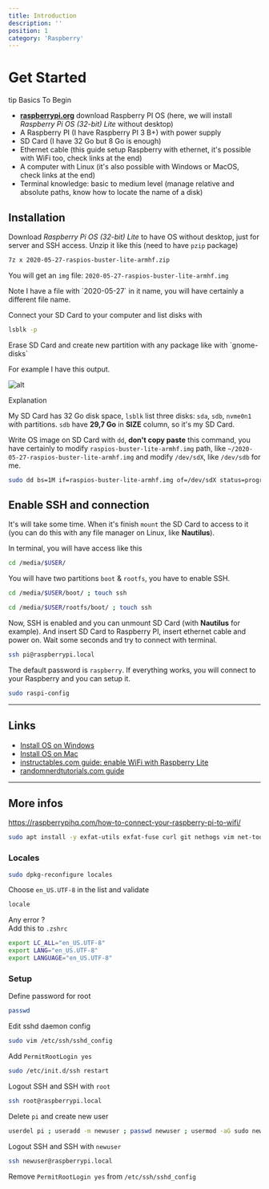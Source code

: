 ```yaml
---
title: Introduction
description: ''
position: 1
category: 'Raspberry'
---
```


# Get Started

</content-alert> tip Basics To Begin

- [**raspberrypi.org**](https://www.raspberrypi.org/downloads/raspberry-pi-os/) download Raspberry PI OS (here, we will install *Raspberry Pi OS (32-bit) Lite* without desktop)
- A Raspberry PI (I have Raspberry PI 3 B+) with power supply
- SD Card (I have 32 Go but 8 Go is enough)
- Ethernet cable (this guide setup Raspberry with ethernet, it's possible with WiFi too, check links at the end)
- A computer with Linux (it's also possible with Windows or MacOS, check links at the end)
- Terminal knowledge: basic to medium level (manage relative and absolute paths, know how to locate the name of a disk)

</content-alert>

## Installation

Download *Raspberry Pi OS (32-bit) Lite* to have OS without desktop, just for server and SSH access. Unzip it like this (need to have `pzip` package)

```bash
7z x 2020-05-27-raspios-buster-lite-armhf.zip
```

You will get an `img` file: `2020-05-27-raspios-buster-lite-armhf.img`

<content-alert type="warning">
Note I have a file with `2020-05-27` in it name, you will have certainly a different file name.
</content-alert>

Connect your SD Card to your computer and list disks with

```bash
lsblk -p
```

<content-alert type="info">
Erase SD Card and create new partition with any package like with `gnome-disks`
</content-alert>

For example I have this output.

![alt](/documentation/raspberry/lsblk.jpg)

<content-alert type="info"> Explanation

My SD Card has 32 Go disk space, `lsblk` list three disks: `sda`, `sdb`, `nvme0n1` with partitions. `sdb` have **29,7 Go** in **SIZE** column, so it's my SD Card.

</content-alert>

Write OS image on SD Card with `dd`, **don't copy paste** this command, you have certainly to modify `raspios-buster-lite-armhf.img` path, like `~/2020-05-27-raspios-buster-lite-armhf.img` and modify `/dev/sdX`, like `/dev/sdb` for me.

```bash
sudo dd bs=1M if=raspios-buster-lite-armhf.img of=/dev/sdX status=progress conv=fsync
```

## Enable SSH and connection

It's will take some time. When it's finish `mount` the SD Card to access to it (you can do this with any file manager on Linux, like **Nautilus**).

In terminal, you will have access like this

```bash
cd /media/$USER/
```

You will have two partitions `boot` & `rootfs`, you have to enable SSH.

```bash
cd /media/$USER/boot/ ; touch ssh
```

```bash
cd /media/$USER/rootfs/boot/ ; touch ssh
```

Now, SSH is enabled and you can unmount SD Card (with **Nautilus** for example). And insert SD Card to Raspberry PI, insert ethernet cable and power on. Wait some seconds and try to connect with terminal.

```bash
ssh pi@raspberrypi.local
```

The default password is `raspberry`. If everything works, you will connect to your Raspberry and you can setup it.

```bash
sudo raspi-config
```

---

## Links

- [Install OS on Windows](https://www.raspberrypi.org/documentation/installation/installing-images/windows.md)
- [Install OS on Mac](https://www.raspberrypi.org/documentation/installation/installing-images/mac.md)
- [instructables.com guide: enable WiFi with Raspberry Lite](https://www.instructables.com/id/Install-and-Setup-Raspbian-Lite-on-Raspberry-Pi-3/)
- [randomnerdtutorials.com guide](https://randomnerdtutorials.com/installing-raspbian-lite-enabling-and-connecting-with-ssh/)

---

## More infos

<https://raspberrypihq.com/how-to-connect-your-raspberry-pi-to-wifi/>

```bash
sudo apt install -y exfat-utils exfat-fuse curl git nethogs vim net-tools
```

### Locales

```bash
sudo dpkg-reconfigure locales
```

Choose `en_US.UTF-8` in the list and validate

```bash
locale
```

Any error ?  
Add this to `.zshrc`

```bash
export LC_ALL="en_US.UTF-8"
export LANG="en_US.UTF-8"
export LANGUAGE="en_US.UTF-8"
```

### Setup

Define password for root

```bash
passwd
```

Edit sshd daemon config

```bash
sudo vim /etc/ssh/sshd_config
```

Add `PermitRootLogin yes`

```bash
sudo /etc/init.d/ssh restart
```

Logout SSH and SSH with `root`

```bash
ssh root@raspberrypi.local
```

Delete `pi` and create new user

```bash
userdel pi ; useradd -m newuser ; passwd newuser ; usermod -aG sudo newuser
```

Logout SSH and SSH with `newuser`

```bash
ssh newuser@raspberrypi.local
```

Remove `PermitRootLogin yes` from `/etc/ssh/sshd_config`
